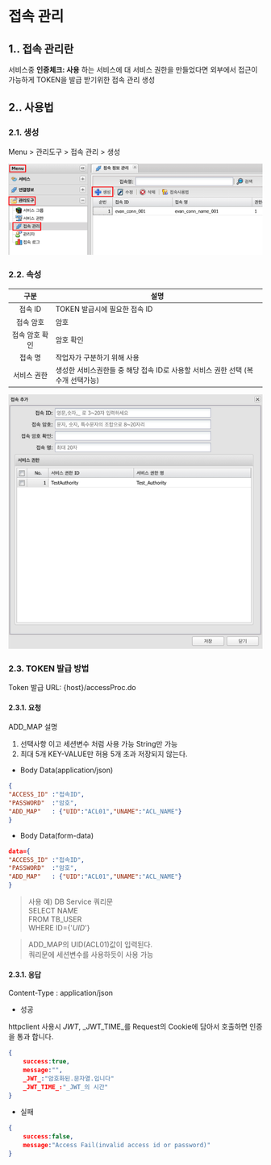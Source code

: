 # 접속 관리
## 1.. 접속 관리란
서비스중 __인증체크: 사용__ 하는 서비스에 대 서비스 권한을 만들었다면 외부에서 접근이 가능하게 TOKEN을 발급 받기위한 접속 관리 생성

## 2.. 사용법
### 2.1. 생성
Menu > 관리도구 > 접속 관리 > 생성

![item Create](./images/03-management-tools-access-01.png)

### 2.2. 속성

| 구분 | 설명 |
|:---:|---|
| 접속 ID | TOKEN 발급시에 필요한 접속 ID |
| 접속 암호 | 암호 |
| 접속 암호 확인 | 암호 확인 |
| 접속 명 | 작업자가 구분하기 위해 사용 |
| 서비스 권한 | 생성한 서비스권한들 중 해당 접속 ID로 사용할 서비스 권한 선택 (복수개 선택가능) |

![item Attribute](./images/03-management-tools-access-02.png)

### 2.3. TOKEN 발급 방법

Token 발급 URL: {host}/accessProc.do

#### 2.3.1. 요청

ADD_MAP 설명  
1. 선택사항 이고 세션변수 처럼 사용 가능 String만 가능  
2. 최대 5개 KEY-VALUE만 허용 5개 초과 저장되지 않는다.  

- Body Data(application/json)

```json
{
"ACCESS_ID" :"접속ID",
"PASSWORD"  :"암호",
"ADD_MAP"   : {"UID":"ACL01","UNAME":"ACL_NAME"}
}
```
- Body Data(form-data)

```json
data={
"ACCESS_ID" :"접속ID",
"PASSWORD"  :"암호",
"ADD_MAP"   : {"UID":"ACL01","UNAME":"ACL_NAME"}
}
```

> 사용 예) DB Service 쿼리문  
SELECT  NAME  
FROM    TB_USER  
WHERE   ID={'$UID$'}

> ADD_MAP의 UID(ACL01)값이 입력된다.  
쿼리문에 세션변수를 사용하듯이 사용 가능

#### 2.3.1. 응답
Content-Type : application/json

- 성공

httpclient 사용시 _JWT_, _JWT_TIME_를 Request의 Cookie에 담아서 호출하면 인증을 통과 합니다.

```json
{
    success:true,
    message:"",
    _JWT_:"암호화된.문자열.입니다"
    _JWT_TIME_:"_JWT_의 시간"
}
```

- 실패

```json
{
    success:false,
    message:"Access Fail(invalid access id or password)"
}
```